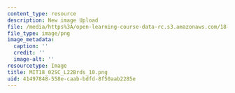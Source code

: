 ```yaml
---
content_type: resource
description: New image Upload
file: /media/https%3A/open-learning-course-data-rc.s3.amazonaws.com/18-02sc-multivariable-calculus-fall-2010/41497848558ecaabbdfd8f50aab2285e_MIT18_02SC_L22Brds_10.png
file_type: image/png
image_metadata:
  caption: ''
  credit: ''
  image-alt: ''
resourcetype: Image
title: MIT18_02SC_L22Brds_10.png
uid: 41497848-558e-caab-bdfd-8f50aab2285e
---
```

